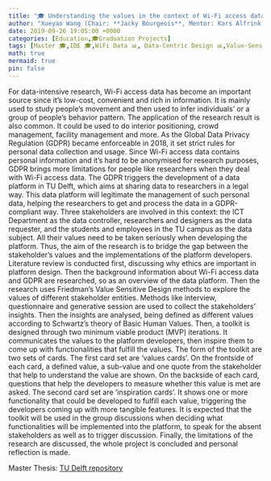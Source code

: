 ```yaml
---
title: "🎓 Understanding the values in the context of Wi-Fi access data"
author: "Xueyao Wang (Chair: **Jacky Bourgeois**, Mentor: Kars Alfrink)"
date: 2019-09-26 19:05:00 +0000
categories: [Education,🎓Graduation Projects]
tags: [Master 🎓,IDE 🎓,WiFi Data 📊, Data-Centric Design 📊,Value-Sensitive Design 🪚,Responsibility 👐🏼]
math: true
mermaid: true
pin: false
---
```


For data-intensive research, Wi-Fi access data has become an important source since it’s low-cost, convenient and rich in information. It is mainly used to study people’s movement and then used to infer individuals’ or a group of people’s behavior pattern. The application of the research result is also common. It could be used to do interior positioning, crowd management, facility management and more. As the Global Data Privacy Regulation (GDPR) became enforceable in 2018, it set strict rules for personal data collection and usage. Since Wi-Fi access data contains personal information and it’s hard to be anonymised for research purposes, GDPR brings more limitations for people like researchers when they deal with Wi-Fi access data. The GDPR triggers the development of a data platform in TU Delft, which aims at sharing data to researchers in a legal way. This data platform will legitimate the management of such personal data, helping the researchers to get and process the data in a GDPR-compliant way. Three stakeholders are involved in this context: the ICT Department as the data controller, researchers and designers as the data requester, and the students and employees in the TU campus as the data subject. All their values need to be taken seriously when developing the platform. Thus, the aim of the research is to bridge the gap between the stakeholder’s values and the implementations of the platform developers. Literature review is conducted first, discussing why ethics are important in platform design. Then the background information about Wi-Fi access data and GDPR are researched, so as an overview of the data platform. Then the research uses Friedman’s Value Sensitive Design methods to explore the values of different stakeholder entities. Methods like interview, questionnaire and generative session are used to collect the stakeholders’ insights. Then the insights are analysed, being defined as different values according to Schwartz’s theory of Basic Human Values. Then, a toolkit is designed through two minimum viable product (MVP) iterations. It communicates the values to the platform developers, then inspire them to come up with functionalities that fulfill the values. The form of the toolkit are two sets of cards. The first card set are ‘values cards’. On the frontside of each card, a defined value, a sub-value and one quote from the stakeholder that help to understand the value are shown. On the backside of each card, questions that help the developers to measure whether this value is met are asked. The second card set are ‘inspiration cards’. It shows one or more functionality that could be developed to fulfill each value, triggering the developers coming up with more tangible features. It is expected that the toolkit will be used in the group discussions when deciding what functionalities will be implemented into the platform, to speak for the absent stakeholders as well as to trigger discussion. Finally, the limitations of the research are discussed, the whole project is concluded and personal reflection is made.

Master Thesis: [TU Delft repository](https://repository.tudelft.nl/islandora/object/uuid%3A7b6e4b09-c75c-4da4-a26b-70bdc5d2b969?collection=education)